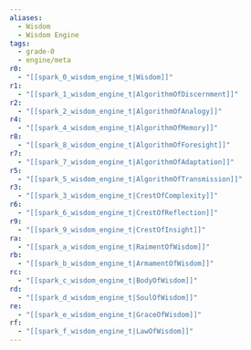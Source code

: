 ```yaml
---
aliases:
  - Wisdom
  - Wisdom Engine
tags:
  - grade-0
  - engine/meta
r0:
  - "[[spark_0_wisdom_engine_t|Wisdom]]"
r1:
  - "[[spark_1_wisdom_engine_t|AlgorithmOfDiscernment]]"
r2:
  - "[[spark_2_wisdom_engine_t|AlgorithmOfAnalogy]]"
r4:
  - "[[spark_4_wisdom_engine_t|AlgorithmOfMemory]]"
r8:
  - "[[spark_8_wisdom_engine_t|AlgorithmOfForesight]]"
r7:
  - "[[spark_7_wisdom_engine_t|AlgorithmOfAdaptation]]"
r5:
  - "[[spark_5_wisdom_engine_t|AlgorithmOfTransmission]]"
r3:
  - "[[spark_3_wisdom_engine_t|CrestOfComplexity]]"
r6:
  - "[[spark_6_wisdom_engine_t|CrestOfReflection]]"
r9:
  - "[[spark_9_wisdom_engine_t|CrestOfInsight]]"
ra:
  - "[[spark_a_wisdom_engine_t|RaimentOfWisdom]]"
rb:
  - "[[spark_b_wisdom_engine_t|ArmamentOfWisdom]]"
rc:
  - "[[spark_c_wisdom_engine_t|BodyOfWisdom]]"
rd:
  - "[[spark_d_wisdom_engine_t|SoulOfWisdom]]"
re:
  - "[[spark_e_wisdom_engine_t|GraceOfWisdom]]"
rf:
  - "[[spark_f_wisdom_engine_t|LawOfWisdom]]"
---
```

